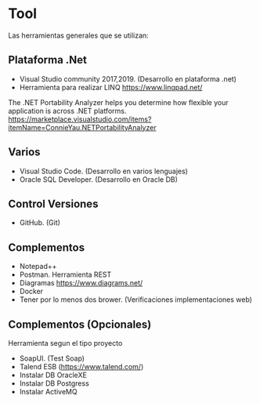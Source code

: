 # Tool  

Las herramientas generales que se utilizan:

## Plataforma .Net

- Visual Studio community 2017,2019. (Desarrollo en plataforma .net)
- Herramienta para realizar LINQ  https://www.linqpad.net/


The .NET Portability Analyzer helps you determine how flexible your application is across .NET platforms.
https://marketplace.visualstudio.com/items?itemName=ConnieYau.NETPortabilityAnalyzer


## Varios

- Visual Studio Code. (Desarrollo en varios lenguajes)
- Oracle SQL Developer. (Desarrollo en Oracle DB)

## Control Versiones
- GitHub. (Git)


## Complementos

- Notepad++
- Postman. Herramienta REST
- Diagramas https://www.diagrams.net/
- Docker
- Tener por lo menos dos brower. (Verificaciones implementaciones web)


 
## Complementos (Opcionales)

Herramienta segun el tipo proyecto

- SoapUI. (Test Soap)
- Talend ESB (https://www.talend.com/)
- Instalar DB OracleXE
- Instalar DB Postgress
- Instalar ActiveMQ

 

 
